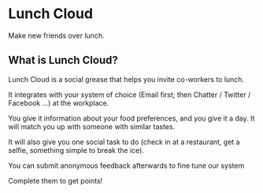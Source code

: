 Lunch Cloud
===========

Make new friends over lunch.

What is Lunch Cloud?
--------------------
Lunch Cloud is a social grease that helps you invite co-workers to lunch.

It integrates with your system of choice (Email first; then Chatter / Twitter / Facebook ...) at the workplace.

You give it information about your food preferences, and you give it a day.  It will match you up with someone with similar tastes.

It will also give you one social task to do (check in at a restaurant, get a selfie, something simple to break the ice).

You can submit anonymous feedback afterwards to fine tune our system

Complete them to get points!

